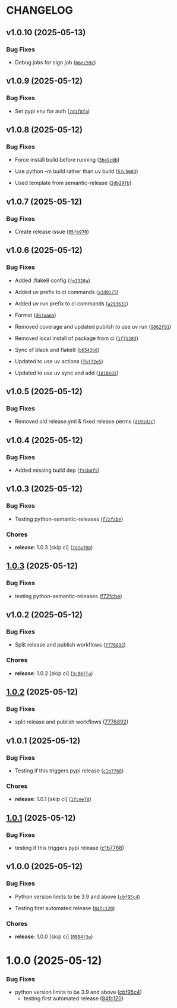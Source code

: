 # CHANGELOG


## v1.0.10 (2025-05-13)

### Bug Fixes

- Debug jobs for sign job
  ([`66ec59c`](https://github.com/SamCullin/resume-md/commit/66ec59c2c1ef47ba8337468d6f3686ed4e731511))


## v1.0.9 (2025-05-12)

### Bug Fixes

- Set pypi env for auth
  ([`7d1f8fa`](https://github.com/SamCullin/resume-md/commit/7d1f8fa4802bf82ff2594144bf2c06b34337af07))


## v1.0.8 (2025-05-12)

### Bug Fixes

- Force install build before running
  ([`3be9c0b`](https://github.com/SamCullin/resume-md/commit/3be9c0b2b8e1e88cfbcfbf74691e4d81c38590b8))

- Use python -m build rather than uv build
  ([`53c5683`](https://github.com/SamCullin/resume-md/commit/53c568359a70e0c4790a8aed795e29db83f490cf))

- Used template from semantic-release
  ([`2db29fb`](https://github.com/SamCullin/resume-md/commit/2db29fb79ecbf5e050b02f16774645d9b8448cf4))


## v1.0.7 (2025-05-12)

### Bug Fixes

- Create release issue
  ([`05fb970`](https://github.com/SamCullin/resume-md/commit/05fb970fac4631ec44b66d784364e934848993fa))


## v1.0.6 (2025-05-12)

### Bug Fixes

- Added .flake8 config
  ([`fe1320a`](https://github.com/SamCullin/resume-md/commit/fe1320a49cb79eb8bb3ac67e8afb70bf763ee55c))

- Added uv prefix to ci commands
  ([`a3d0175`](https://github.com/SamCullin/resume-md/commit/a3d01751c0da37d8063a139864d08537bdd44652))

- Added uv run prefix to ci commands
  ([`a293631`](https://github.com/SamCullin/resume-md/commit/a293631b7948328bc1fc79ca004b593bed1e31c4))

- Format
  ([`d87aa6a`](https://github.com/SamCullin/resume-md/commit/d87aa6a5e51dfdcf8bfbb7d5a4d57b43c903aeb5))

- Removed coverage and updated publish to use uv run
  ([`9062f91`](https://github.com/SamCullin/resume-md/commit/9062f91c5f41af6ac28a4c5b348aef3ee94c7ba7))

- Removed local install of package from ci
  ([`1f71283`](https://github.com/SamCullin/resume-md/commit/1f71283c8093471af3fda04d23b79139ad879abc))

- Sync of black and flake8
  ([`b6543b8`](https://github.com/SamCullin/resume-md/commit/b6543b809bb45e2391441f3414b1516f1c66a26d))

- Updated to use uv actions
  ([`fbf72e5`](https://github.com/SamCullin/resume-md/commit/fbf72e5c714ab8aefbbda244b6d46ef0509ae9a4))

- Updated to use uv sync and add
  ([`1018601`](https://github.com/SamCullin/resume-md/commit/1018601ab43214cd7af378c1e8f74dc41f760ba4))


## v1.0.5 (2025-05-12)

### Bug Fixes

- Removed old release.yml & fixed release perms
  ([`d191d2c`](https://github.com/SamCullin/resume-md/commit/d191d2ced2eb471b881375ad156065c7096edb1d))


## v1.0.4 (2025-05-12)

### Bug Fixes

- Added missing build dep
  ([`f91bdf5`](https://github.com/SamCullin/resume-md/commit/f91bdf596f007020abb42c8e56f0acb62745ac56))


## v1.0.3 (2025-05-12)

### Bug Fixes

- Testing python-semantic-releases
  ([`f72fcbe`](https://github.com/SamCullin/resume-md/commit/f72fcbe3a1c92d876fcbe6d8c737f663048499c7))

### Chores

- **release**: 1.0.3 [skip ci]
  ([`7d2af08`](https://github.com/SamCullin/resume-md/commit/7d2af08a4518e94bc3b070f87e8c02264ade007d))

## [1.0.3](https://github.com/SamCullin/resume-md/compare/v1.0.2...v1.0.3) (2025-05-12)

### Bug Fixes

* testing python-semantic-releases
  ([f72fcbe](https://github.com/SamCullin/resume-md/commit/f72fcbe3a1c92d876fcbe6d8c737f663048499c7))


## v1.0.2 (2025-05-12)

### Bug Fixes

- Split release and publish workflows
  ([`7776892`](https://github.com/SamCullin/resume-md/commit/777689289a2f7f8d8876647bf7f199e516dffe44))

### Chores

- **release**: 1.0.2 [skip ci]
  ([`3c96ffa`](https://github.com/SamCullin/resume-md/commit/3c96ffaf5f26eedc9349139def4ee44a5aac35e0))

## [1.0.2](https://github.com/SamCullin/resume-md/compare/v1.0.1...v1.0.2) (2025-05-12)

### Bug Fixes

* split release and publish workflows
  ([7776892](https://github.com/SamCullin/resume-md/commit/777689289a2f7f8d8876647bf7f199e516dffe44))


## v1.0.1 (2025-05-12)

### Bug Fixes

- Testing if this triggers pypi release
  ([`c1b7768`](https://github.com/SamCullin/resume-md/commit/c1b7768585cd3b273099d9b5b6da4886b9692a36))

### Chores

- **release**: 1.0.1 [skip ci]
  ([`1fcee7d`](https://github.com/SamCullin/resume-md/commit/1fcee7dc4dba58b3621e8893f63feea5e45f07b5))

## [1.0.1](https://github.com/SamCullin/resume-md/compare/v1.0.0...v1.0.1) (2025-05-12)

### Bug Fixes

* testing if this triggers pypi release
  ([c1b7768](https://github.com/SamCullin/resume-md/commit/c1b7768585cd3b273099d9b5b6da4886b9692a36))


## v1.0.0 (2025-05-12)

### Bug Fixes

- Python version limits to be 3.9 and above
  ([`cbf95c4`](https://github.com/SamCullin/resume-md/commit/cbf95c4c3839e02e1b8f39c367a9ed103c94d5dd))

- Testing first automated release
  ([`84fc120`](https://github.com/SamCullin/resume-md/commit/84fc1203f83e6af4c842941e3ee59e1827bceac2))

### Chores

- **release**: 1.0.0 [skip ci]
  ([`0884f3e`](https://github.com/SamCullin/resume-md/commit/0884f3e51dc7dd83f2a5245459489bde2f608f8c))

# 1.0.0 (2025-05-12)

### Bug Fixes

* python version limits to be 3.9 and above
  ([cbf95c4](https://github.com/SamCullin/resume-md/commit/cbf95c4c3839e02e1b8f39c367a9ed103c94d5dd))
  * testing first automated release
  ([84fc120](https://github.com/SamCullin/resume-md/commit/84fc1203f83e6af4c842941e3ee59e1827bceac2))
